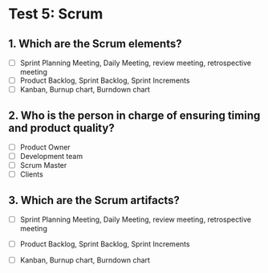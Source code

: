 # Test 5: Scrum

## 1. Which are the Scrum elements?

- [ ] Sprint Planning Meeting, Daily Meeting, review meeting, retrospective meeting
- [ ] Product Backlog, Sprint Backlog, Sprint Increments
- [ ] Kanban, Burnup chart, Burndown chart

## 2. Who is the person in charge of ensuring timing and product quality?

- [ ] Product Owner
- [ ] Development team
- [ ] Scrum Master
- [ ] Clients

## 3. Which are the Scrum artifacts?

- [ ] Sprint Planning Meeting, Daily Meeting, review meeting, retrospective meeting
- [ ] Product Backlog, Sprint Backlog, Sprint Increments
- [ ] Kanban, Burnup chart, Burndown chart

